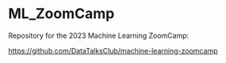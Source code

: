 # ML_ZoomCamp

Repository for the 2023 Machine Learning ZoomCamp:

https://github.com/DataTalksClub/machine-learning-zoomcamp
